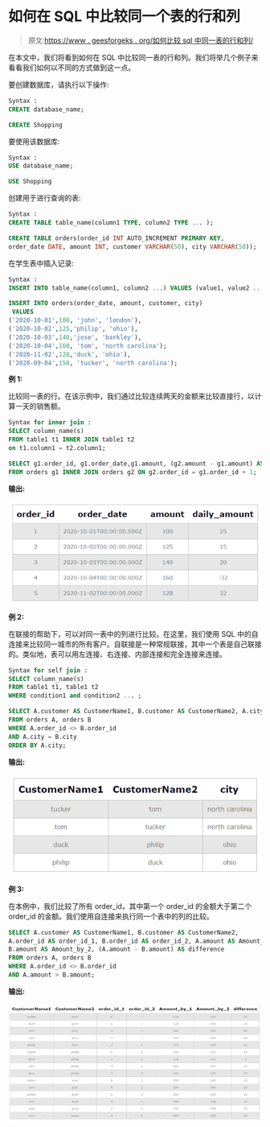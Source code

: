 # 如何在 SQL 中比较同一个表的行和列

> 原文:[https://www . geesforgeks . org/如何比较 sql 中同一表的行和列/](https://www.geeksforgeeks.org/how-to-compare-rows-and-columns-in-the-same-table-in-sql/)

在本文中，我们将看到如何在 SQL 中比较同一表的行和列。我们将举几个例子来看看我们如何以不同的方式做到这一点。

要创建数据库，请执行以下操作:

```sql
Syntax :
CREATE database_name;
```

```sql
CREATE Shopping
```

要使用该数据库:

```sql
Syntax :
USE database_name;
```

```sql
USE Shopping
```

创建用于进行查询的表:

```sql
Syntax :
CREATE TABLE table_name(column1 TYPE, column2 TYPE ... );
```

```sql
CREATE TABLE orders(order_id INT AUTO_INCREMENT PRIMARY KEY,
order_date DATE, amount INT, customer VARCHAR(50), city VARCHAR(50));
```

在学生表中插入记录:

```sql
Syntax :
INSERT INTO table_name(column1, column2 ...) VALUES (value1, value2 ...);
```

```sql
INSERT INTO orders(order_date, amount, customer, city)
 VALUES
('2020-10-01',100, 'john', 'london'),
('2020-10-02',125,'philip', 'ohio'),
('2020-10-03',140,'jose', 'barkley'),
('2020-10-04',160, 'tom', 'north carolina');
('2020-11-02',128,'duck', 'ohio'),
('2020-09-04',150, 'tucker', 'north carolina');
```

**例 1:**

比较同一表的行。在该示例中，我们通过比较连续两天的金额来比较直接行，以计算一天的销售额。

```sql
Syntax for inner join :
SELECT column_name(s)
FROM table1 t1 INNER JOIN table1 t2 
on t1.column1 = t2.column1;
```

```sql
SELECT g1.order_id, g1.order_date,g1.amount, (g2.amount - g1.amount) AS daily_amount 
FROM orders g1 INNER JOIN orders g2 ON g2.order_id = g1.order_id + 1;
```

**输出:**

![](img/4dbf50db1d67015a21bf2c581ec91d0d.png)

**例 2:**

在联接的帮助下，可以对同一表中的列进行比较。在这里，我们使用 SQL 中的自连接来比较同一城市的所有客户。自联接是一种常规联接，其中一个表是自己联接的。类似地，表可以用左连接、右连接、内部连接和完全连接来连接。

```sql
Syntax for self join :
SELECT column_name(s)
FROM table1 t1, table1 t2
WHERE condition1 and condition2 ... ;
```

```sql
SELECT A.customer AS CustomerName1, B.customer AS CustomerName2, A.city
FROM orders A, orders B
WHERE A.order_id <> B.order_id
AND A.city = B.city 
ORDER BY A.city;
```

**输出:**

![](img/55ed784a22b11fee1cd8f4bf01e4fe7e.png)

**例 3:**

在本例中，我们比较了所有 order_id，其中第一个 order_id 的金额大于第二个 order_id 的金额。我们使用自连接来执行同一个表中的列的比较。

```sql
SELECT A.customer AS CustomerName1, B.customer AS CustomerName2, 
A.order_id AS order_id_1, B.order_id AS order_id_2, A.amount AS Amount_by_1, 
B.amount AS Amount_by_2, (A.amount - B.amount) AS difference
FROM orders A, orders B
WHERE A.order_id <> B.order_id
AND A.amount > B.amount;
```

**输出:**

![](img/e689150639a0fef2ad6c822e6e53ae4e.png)